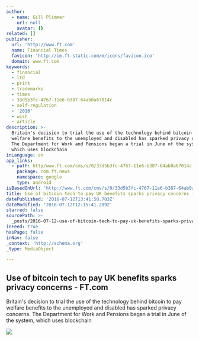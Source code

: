 ```yaml
---
author:
  - name: Gill Plimmer
    url: null
    avatar: {}
related: []
publisher:
  url: 'http://www.ft.com'
  name: Financial Times
  favicon: 'http://im.ft-static.com/m/icons/favicon.ico'
  domain: www.ft.com
keywords:
  - financial
  - ltd
  - print
  - trademarks
  - times
  - 33d5b3fc-4767-11e6-b387-64ab0a67014c
  - self-regulation
  - '2016'
  - wish
  - article
description: >-
  Britain's decision to trial the use of the technology behind bitcoin to pay
  welfare benefits to the unemployed and disabled has sparked privacy concerns.
  The Department for Work and Pensions began a trial in June of the system,
  which uses blockchain
inLanguage: en
app_links:
  - path: http/www.ft.com/cms/s/0/33d5b3fc-4767-11e6-b387-64ab0a67014c.html
    package: com.ft.news
    namespace: google
    type: android
isBasedOnUrl: 'http://www.ft.com/cms/s/0/33d5b3fc-4767-11e6-b387-64ab0a67014c.html'
title: Use of bitcoin tech to pay UK benefits sparks privacy concerns - FT.com
datePublished: '2016-07-12T13:41:50.703Z'
dateModified: '2016-07-12T12:15:41.289Z'
starred: false
sourcePath: >-
  _posts/2016-07-12-use-of-bitcoin-tech-to-pay-uk-benefits-sparks-privacy-concer.md
inFeed: true
hasPage: false
inNav: false
_context: 'http://schema.org'
_type: MediaObject

---
```

<article style=""><h1>Use of bitcoin tech to pay UK benefits sparks privacy concerns - FT.com</h1><p>Britain's decision to trial the use of the technology behind bitcoin to pay welfare benefits to the unemployed and disabled has sparked privacy concerns. The Department for Work and Pensions began a trial in June of the system, which uses blockchain</p><img src="http://im.ft-static.com/content/images/fdfbbc67-7e14-499b-971e-7fdab8856437.img" /></article>